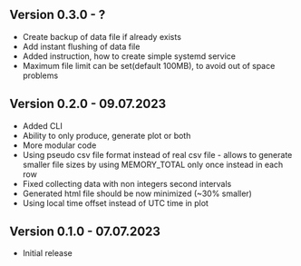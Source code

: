 ## Version 0.3.0 - ?
- Create backup of data file if already exists
- Add instant flushing of data file
- Added instruction, how to create simple systemd service
- Maximum file limit can be set(default 100MB), to avoid out of space problems

## Version 0.2.0 - 09.07.2023
- Added CLI
- Ability to only produce, generate plot or both
- More modular code
- Using pseudo csv file format instead of real csv file - allows to generate smaller file sizes by using MEMORY_TOTAL only once instead in each row
- Fixed collecting data with non integers second intervals 
- Generated html file should be now minimized (~30% smaller)
- Using local time offset instead of UTC time in plot

## Version 0.1.0 - 07.07.2023
- Initial release